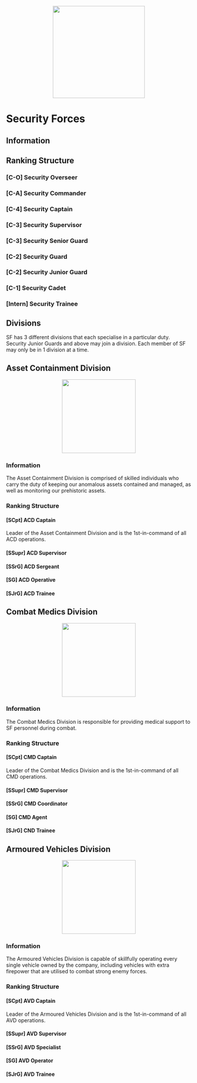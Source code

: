 <p align="center">
  <img src="/../main/Logos & Emblems/corvus_sf.png" height="250" width="250"/></center>
</p>

# Security Forces

## Information

## Ranking Structure
### [C-O] Security Overseer

### [C-A] Security Commander

### [C-4] Security Captain

### [C-3] Security Supervisor

### [C-3] Security Senior Guard

### [C-2] Security Guard

### [C-2] Security Junior Guard

### [C-1] Security Cadet

### [Intern] Security Trainee

## Divisions
SF has 3 different divisions that each specialise in a particular duty. Security Junior Guards and above may join a division. Each member of SF may only be in 1 division at a time.

## Asset Containment Division

<p align="center">
  <img src="/../main/Logos%20%26%20Emblems/corvus_acd.png" height="200" width="200"/></center>
</p>

### Information
The Asset Containment Division is comprised of skilled individuals who carry the duty of keeping our anomalous assets contained and managed, as well as monitoring our prehistoric assets.

### Ranking Structure
#### **[SCpt] ACD Captain**
Leader of the Asset Containment Division and is the 1st-in-command of all ACD operations.

#### **[SSupr] ACD Supervisor**

#### **[SSrG] ACD Sergeant**

#### **[SG] ACD Operative**

#### **[SJrG] ACD Trainee**

## Combat Medics Division

<p align="center">
  <img src="/../main/Logos%20%26%20Emblems/corvus_cmd.png" height="200" width="200"/></center>
</p>

### Information
The Combat Medics Division is responsible for providing medical support to SF personnel during combat.

### Ranking Structure
#### **[SCpt] CMD Captain**
Leader of the Combat Medics Division and is the 1st-in-command of all CMD operations.

#### **[SSupr] CMD Supervisor**

#### **[SSrG] CMD Coordinator**

#### **[SG] CMD Agent**

#### **[SJrG] CND Trainee**

## Armoured Vehicles Division

<p align="center">
  <img src="/../main/Logos%20%26%20Emblems/corvus_avd.png" height="200" width="200"/></center>
</p>

### Information
The Armoured Vehicles Division is capable of skillfully operating every single vehicle owned by the company, including vehicles with extra firepower that are utilised to combat strong enemy forces.

### Ranking Structure
#### **[SCpt] AVD Captain**
Leader of the Armoured Vehicles Division and is the 1st-in-command of all AVD operations.

#### **[SSupr] AVD Supervisor**

#### **[SSrG] AVD Specialist**

#### **[SG] AVD Operator**

#### **[SJrG] AVD Trainee**
